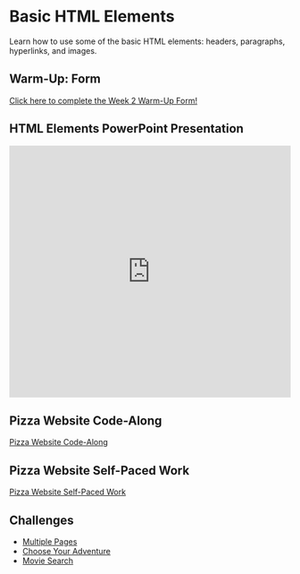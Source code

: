 # Basic HTML Elements
Learn how to use some of the basic HTML elements: headers, paragraphs, hyperlinks, and images.

## Warm-Up: Form
[Click here to complete the Week 2 Warm-Up Form!](https://forms.office.com/r/bwwXTFUdTh)

## HTML Elements PowerPoint Presentation
<iframe src='https://view.officeapps.live.com/op/embed.aspx?src=https://hylandtechclub.com/web-101/Week02/BasicHtmlElements.pptx' width='100%' height='450px' frameborder='0'></iframe>

## Pizza Website Code-Along
[Pizza Website Code-Along](PizzaWebsiteCodeAlong.md)

## Pizza Website Self-Paced Work
[Pizza Website Self-Paced Work](PizzaWebsiteSelfPacedWork.md)

## Challenges
- [Multiple Pages](Challenges/MultipleHtmlFilesChallenge.md)
- [Choose Your Adventure](Challenges/ChooseYourOwnAdventureChallenge.md)
- [Movie Search](Challenges/MovieSearchChallenge.md)
